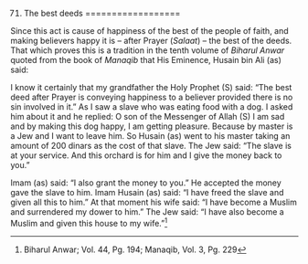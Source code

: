 71. The best deeds
==================

Since this act is cause of happiness of the best of the people of faith,
and making believers happy it is – after Prayer (*Salaat*) – the best of
the deeds. That which proves this is a tradition in the tenth volume of
*Biharul Anwar* quoted from the book of *Manaqib* that His Eminence,
Husain bin Ali (as) said:

I know it certainly that my grandfather the Holy Prophet (S) said: “The
best deed after Prayer is conveying happiness to a believer provided
there is no sin involved in it.” As I saw a slave who was eating food
with a dog. I asked him about it and he replied: O son of the Messenger
of Allah (S) I am sad and by making this dog happy, I am getting
pleasure. Because by master is a Jew and I want to leave him. So Husain
(as) went to his master taking an amount of 200 dinars as the cost of
that slave. The Jew said: “The slave is at your service. And this
orchard is for him and I give the money back to you.”

Imam (as) said: “I also grant the money to you.” He accepted the money
gave the slave to him. Imam Husain (as) said: “I have freed the slave
and given all this to him.” At that moment his wife said: “I have become
a Muslim and surrendered my dower to him.” The Jew said: “I have also
become a Muslim and given this house to my wife.”[^1]

[^1]: Biharul Anwar; Vol. 44, Pg. 194; Manaqib, Vol. 3, Pg. 229


